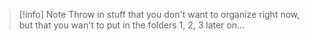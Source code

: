 > [!info] Note
> Throw in stuff that you don't want to organize right now, but that you wan't to put in the folders 1, 2, 3 later on...

